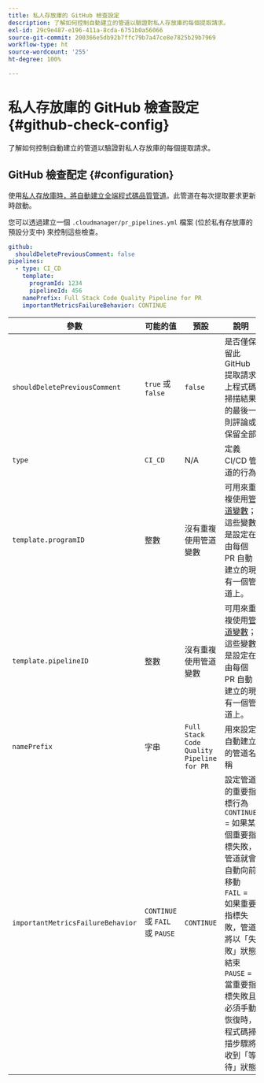 ```yaml
---
title: 私人存放庫的 GitHub 檢查設定
description: 了解如何控制自動建立的管道以驗證對私人存放庫的每個提取請求。
exl-id: 29c9e487-e196-411a-8cda-6751b0a56066
source-git-commit: 200366e5db92b7ffc79b7a47ce8e7825b29b7969
workflow-type: ht
source-wordcount: '255'
ht-degree: 100%

---
```


# 私人存放庫的 GitHub 檢查設定 {#github-check-config}

了解如何控制自動建立的管道以驗證對私人存放庫的每個提取請求。

## GitHub 檢查配定 {#configuration}

使用[私人存放庫時，將自動建立](private-repositories.md#using)[全端程式碼品質管道](/help/overview/ci-cd-pipelines.md)。此管道在每次提取要求更新時啟動。

您可以透過建立一個 `.cloudmanager/pr_pipelines.yml` 檔案 (位於私有存放庫的預設分支中) 來控制這些檢查。

```yaml
github:
  shouldDeletePreviousComment: false
pipelines:
  - type: CI_CD
    template:
      programId: 1234
      pipelineId: 456
    namePrefix: Full Stack Code Quality Pipeline for PR 
    importantMetricsFailureBehavior: CONTINUE
```

| 參數 | 可能的值 | 預設 | 說明 |
|---|---|---|---|
| `shouldDeletePreviousComment` | `true` 或 `false` | `false` | 是否僅保留此 GitHub 提取請求上程式碼掃描結果的最後一則評論或保留全部 |
| `type` | `CI_CD` | N/A | 定義 CI/CD 管道的行為 |
| `template.programID` | 整數 | 沒有重複使用管道變數 | 可用來重複使用[管道變數](/help/getting-started/build-environment.md#pipeline-variables)；這些變數是設定在由每個 PR 自動建立的現有一個管道上。 |
| `template.pipelineID` | 整數 | 沒有重複使用管道變數 | 可用來重複使用[管道變數](/help/getting-started/build-environment.md#pipeline-variables)；這些變數是設定在由每個 PR 自動建立的現有一個管道上。 |
| `namePrefix` | 字串 | `Full Stack Code Quality Pipeline for PR` | 用來設定自動建立的管道名稱 |
| `importantMetricsFailureBehavior` | `CONTINUE` 或 `FAIL` 或 `PAUSE` | `CONTINUE` | 設定管道的重要指標行為<br>`CONTINUE` = 如果某個重要指標失敗，管道就會自動向前移動<br>`FAIL` = 如果重要指標失敗，管道將以「失敗」狀態結束<br>`PAUSE` = 當重要指標失敗且必須手動恢復時，程式碼掃描步驟將收到「等待」狀態 |
